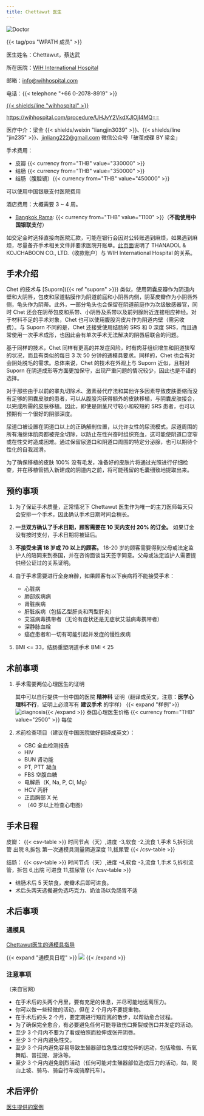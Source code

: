 ```yaml
---
title: Chettawut 医生
---
```


![Doctor](/images/srs/thailand/chettawut/doctor.jpg)

{{< tag/pos "WPATH 成员" >}}

医生姓名：Chettawut，蔡达武

所在医院：[WIH International Hospital](https://goo.gl/maps/oKzSC5dHzwqK1Smm9)

邮箱：<info@wihhospital.com>

电话：{{< telephone "+66 0-2078-8919" >}}

[{{< shields/line "wihhospital" >}}](https://page.line.me/wihhospital)

<https://wihhospital.com/procedure/UHJvY2VkdXJlOjI4MQ==>

医疗中介：梁金 {{< shields/weixin "liangjin3039" >}}、{{< shields/line "jin235" >}}、<jinliang222@gmail.com>
微信公众号「破茧成碟 BY 梁金」

手术费用：

- 皮瓣 {{< currency from="THB" value="330000" >}}
- 结肠 {{< currency from="THB" value="350000" >}}
- 结肠（腹腔镜）{{< currency from="THB" value="450000" >}}

可以使用中国银联支付医院费用

酒店费用：大概需要 3 ~ 4 周。
- [Bangkok Rama](https://g.page/BaanSiRi): {{< currency from="THB" value="1100" >}}（**不能使用中国银联支付**）

<!-- 预约可以找中介，也可以通过 <chettawut@gmail.com> 或 <cset@truemail.co.th> 联系蔡医生 -->
<!-- 因改至 WIH 医院，原联系方法存疑 -->

如交定金时选择直接向医院汇款，可能在银行会因对公转账遇到麻烦，如果遇到麻烦，尽量备齐手术相关文件并要求医院开账单。[此页面](https://wihhospital.com/privacy-policy)说明了 THANADOL & KOJCHABOON CO., LTD.（收款账户）与 WIH International Hospital 的关系。

## 手术介绍

Chet 的技术与 [Suporn]({{< ref "suporn" >}}) 类似，使用阴囊皮瓣作为阴道内壁和大阴唇，包皮和尿道黏膜作为阴道前庭和小阴唇内侧，阴茎皮瓣作为小阴唇外侧，龟头作为阴蒂。此外，一部分龟头也会保留在阴道前庭作为次级敏感器官，同时 Chet 还会在阴蒂包皮和系带、小阴唇及系带以及前列腺附近连接相应神经。对于材料不足的手术对象，Chet 也可以使用腹股沟皮片作为阴道内壁（需另收费）。与 Suporn 不同的是，Chet 还接受使用结肠的 SRS 和 0 深度 SRS，而且通常使用一次手术成形，也因此会有单次手术无法解决的阴唇后联合的问题。

基于同样的技术，Chet 同样有更高的并发症风险，时有肉芽组织增生和阴道狭窄的状况，而且有类似的每日 3 次 50 分钟的通模具要求。同样的，Chet 也会有对会阴处脱毛的需求。总体来说，Chet 的技术在外观上与 Suporn 近似，且相对 Suporn 在阴道成形等方面更加保守，出现严重问题的情况较少，因此也是不错的选择。

对于那些由于以前的睾丸切除术、激素替代疗法和其他许多因素导致皮肤萎缩而没有足够的阴囊皮肤的患者，可以从腹股沟获得额外的皮肤移植，与阴囊皮肤接合，以完成所需的皮肤移植。因此，即使是阴茎尺寸较小和较短的 SRS 患者，也可以预期有一个很好的阴部深度。

尿道口被设置在阴道口以上的正确解剖位置，以允许女性的尿流模式。尿道周围的所有海绵体肌肉都被完全切除，以防止在性兴奋时组织充血，这可能使阴道口变窄或在性交时造成困难。通过保留尿道口和阴道口周围的特定分泌腺，也可以期待个性化的自我润滑。

为了确保移植的皮肤 100% 没有毛发，准备好的皮肤片将通过光照进行仔细检查，并在移植管插入新建成的阴道内之前，将可能残留的毛囊细致地提取出来。

## 预约事项

1. 为了保证手术质量，正常情况下 Chettawut 医生作为唯一的主刀医师每天只会安排一个手术，因此确认手术日期时间会稍长。

1. **一旦双方确认了手术日期，顾客需要在 10 天内支付 20% 的订金。** 如果订金没有按时支付，手术日期将被延后。

1. **不接受未满 18 岁或 70 以上的顾客。** 18-20 岁的顾客需要得到父母或法定监护人的陪同来到泰国，并在咨询面谈当天签字同意。父母或法定监护人需要提供经公证过的关系证明。

1. 由于手术需要进行全身麻醉，如果顾客有以下疾病将不能接受手术：

   - 心脏病
   - 肺部疾病病
   - 肾脏疾病
   - 肝脏疾病（包括乙型肝炎和丙型肝炎）
   - 艾滋病毒携带者（无论有症状还是无症状艾滋病毒携带者）
   - 深静脉血栓
   - 癌症患者和一切有可能引起并发症的慢性疾病

1. BMI <= 33，结肠重塑阴道手术 BMI < 25

## 术前事项

1. 手术需要两位心理医生的证明

   其中可以自行提供一份中国的医院 **精神科** 证明（翻译成英文，注意：**医学心理科不行**，证明上必须写有 **建议手术** 的字样）
   {{< expand "样例">}}![diagnosis](/images/srs/thailand/chettawut/diagnosis.png){{< /expand >}}
   泰国心理医生价格 {{< currency from="THB" value="2500" >}} 每位

1. 术前检查项目（建议在中国医院做好翻译成英文）：

   - CBC 全血检测报告
   - HIV
   - BUN 肾功能
   - PT, PTT 凝血
   - FBS 空腹血糖
   - 电解质（K, Na, P, Cl, Mg）
   - HCV 丙肝
   - 正面胸部 X 光
   - （40 岁以上检查心电图）

## 手术日程

皮瓣：
{{< csv-table >}}
时间节点（天）,进度
-3,软食
-2,流食
1,手术
5,拆引流管 出院
8,拆包 第一次通模具测量阴道深度
11,拔尿管
{{< /csv-table >}}

结肠：
{{< csv-table >}}
时间节点（天）,进度
-4,软食
-3,流食
1,手术
5,拆引流管，拆包
6,出院 可进食
11,拔尿管
{{< /csv-table >}}

- 结肠术后 5 天禁食，皮瓣术后即可进食。
- 术后头两天选餐避免选巧克力、奶油汤以免肠胃不适

## 术后事项

### 通模具

[Chettawut医生的通模具指导](http://www.chet-plasticsurgery.com/dr-chettawuts-vaginal-dilatation-instructions/)

{{< expand "通模具日程" >}}
![](/images/srs/thailand/chettawut/Vaginal-Dilation-skin-Graft-last-version.jpg)
{{< /expand >}}

### 注意事项

（来自官网）

- 在手术后的头两个月里，要有充足的休息，并尽可能地远离压力。
- 你可以做一些轻微的活动，但在 2 个月内不要提重物。
- 在手术后的头 2 个月，要定期进行短距离的散步，以帮助愈合过程。
- 为了确保完全愈合，有必要避免任何可能导致伤口撕裂或伤口并发症的活动。
- 至少 3 个月内不要为了看或拍照而拉伸或张开阴唇。
- 至少 3 个月内避免性交。
- 至少 3 个月内避免容易导致生殖器部位急性过度拉伸的运动，包括瑜伽、有氧舞蹈、普拉提、游泳等。
- 至少 3 个月内避免剧烈活动（任何可能对生殖器部位造成压力的活动，如，爬山上坡、骑马、骑自行车或骑摩托车）。

## 术后评价

[医生提供的案例](http://www.chet-plasticsurgery.com/zh-hans/chettawut%e5%8c%bb%e7%94%9f%e6%93%8d%e5%88%80%e7%9a%84%e5%8f%98%e6%80%a7%e6%89%8b%e6%9c%af%e5%ae%9e%e4%be%8b%e8%af%b4%e6%98%8e-2/)
